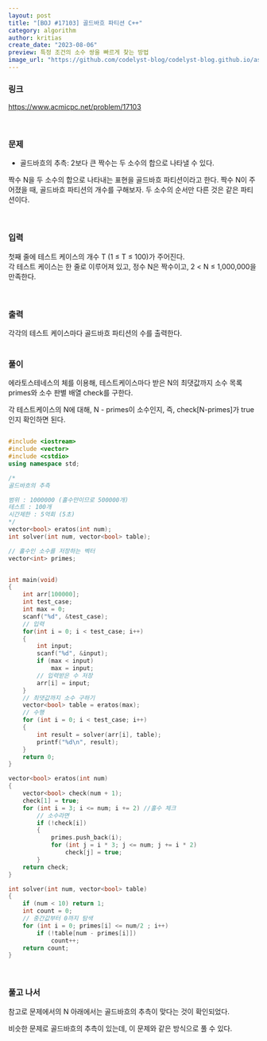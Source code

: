 ```yaml
---
layout: post
title: "[BOJ #17103] 골드바흐 파티션 C++"
category: algorithm
author: kritias
create_date: "2023-08-06"
preview: 특정 조건의 소수 쌍을 빠르게 찾는 방법
image_url: "https://github.com/codelyst-blog/codelyst-blog.github.io/assets/50093609/906c44a4-baa7-45d2-877c-818ac53540c1"
---
```


### 링크

<a href= "https://www.acmicpc.net/problem/17103">https://www.acmicpc.net/problem/17103</a>

<br>

### 문제

- 골드바흐의 추측: 2보다 큰 짝수는 두 소수의 합으로 나타낼 수 있다.  

짝수 N을 두 소수의 합으로 나타내는 표현을 골드바흐 파티션이라고 한다. 짝수 N이 주어졌을 때, 골드바흐 파티션의 개수를 구해보자. 두 소수의 순서만 다른 것은 같은 파티션이다.  

<br>

### 입력

첫째 줄에 테스트 케이스의 개수 T (1 ≤ T ≤ 100)가 주어진다.  
각 테스트 케이스는 한 줄로 이루어져 있고, 정수 N은 짝수이고, 2 < N ≤ 1,000,000을 만족한다.

<br>

### 출력

각각의 테스트 케이스마다 골드바흐 파티션의 수를 출력한다.  
<br>

### 풀이

에라토스테네스의 체를 이용해, 테스트케이스마다 받은 N의 최댓값까지 소수 목록 primes와 소수 판별 배열 check를 구한다.

각 테스트케이스의 N에 대해, N - primes이 소수인지, 즉, check[N-primes]가 true인지 확인하면 된다.

```c++

#include <iostream>
#include <vector>
#include <cstdio>
using namespace std;

/*
골드바흐의 추측

범위 : 1000000 (홀수만이므로 500000개)
테스트 : 100개
시간제한 : 5억회 (5초)
*/
vector<bool> eratos(int num);
int solver(int num, vector<bool> table);

// 홀수인 소수를 저장하는 벡터
vector<int> primes;


int main(void)
{
	int arr[100000];
	int test_case;
	int max = 0;
	scanf("%d", &test_case);
	// 입력
	for(int i = 0; i < test_case; i++)
	{
		int input;
		scanf("%d", &input);
		if (max < input)
			max = input;
        // 입력받은 수 저장
		arr[i] = input;
	}
	// 최댓값까지 소수 구하기
	vector<bool> table = eratos(max);
	// 수행
	for (int i = 0; i < test_case; i++)
	{
		int result = solver(arr[i], table);
		printf("%d\n", result);
	}
	return 0;
}

vector<bool> eratos(int num)
{
	vector<bool> check(num + 1);
	check[1] = true;
	for (int i = 3; i <= num; i += 2) //홀수 체크
		// 소수라면
		if (!check[i])
		{
			primes.push_back(i);
			for (int j = i * 3; j <= num; j += i * 2)
				check[j] = true;
		}
	return check;
}

int solver(int num, vector<bool> table)
{
	if (num < 10) return 1;
	int count = 0;
    // 중간값부터 0까지 탐색
	for (int i = 0; primes[i] <= num/2 ; i++)
		if (!table[num - primes[i]])
			count++;
	return count;
}

```

<br>

### 풀고 나서

참고로 문제에서의 N 아래에서는 골드바흐의 추측이 맞다는 것이 확인되었다. 

비슷한 문제로 골드바흐의 추측이 있는데, 이 문제와 같은 방식으로 풀 수 있다.